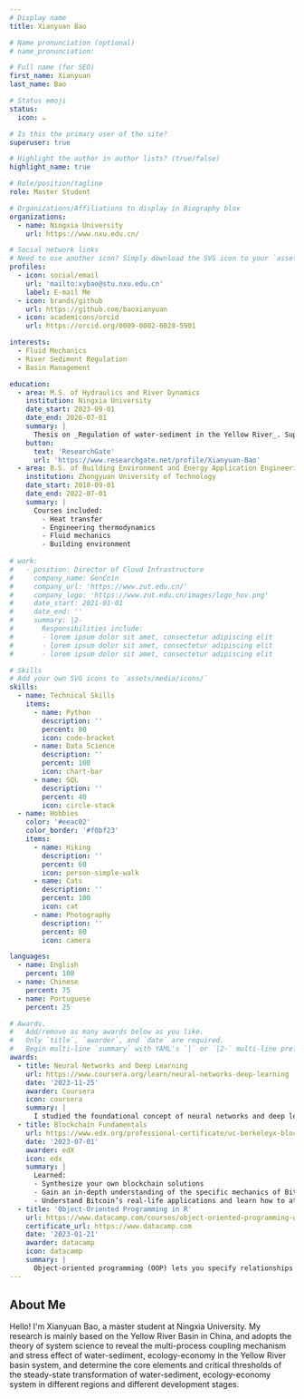 ```yaml
---
# Display name
title: Xianyuan Bao

# Name pronunciation (optional)
# name_pronunciation: 

# Full name (for SEO)
first_name: Xianyuan
last_name: Bao

# Status emoji
status:
  icon: ☕️

# Is this the primary user of the site?
superuser: true

# Highlight the author in author lists? (true/false)
highlight_name: true

# Role/position/tagline
role: Master Student

# Organizations/Affiliations to display in Biography blox
organizations:
  - name: Ningxia University
    url: https://www.nxu.edu.cn/

# Social network links
# Need to use another icon? Simply download the SVG icon to your `assets/media/icons/` folder.
profiles:
  - icon: social/email
    url: 'mailto:xybao@stu.nxu.edu.cn'
    label: E-mail Me
  - icon: brands/github
    url: https://github.com/baoxianyuan
  - icon: academicons/orcid
    url: https://orcid.org/0009-0002-6028-5901

interests:
  - Fluid Mechanics
  - River Sediment Regulation 
  - Basin Management

education:
  - area: M.S. of Hydraulics and River Dynamics
    institution: Ningxia University
    date_start: 2023-09-01
    date_end: 2026-07-01
    summary: |
      Thesis on _Regulation of water-sediment in the Yellow River_. Supervised by [Dr. Jinyu He](https://tmsl.nxu.edu.cn/info/1575/5857.htm). Presented papers at 1 journals.
    button:
      text: 'ResearchGate'
      url: 'https://www.researchgate.net/profile/Xianyuan-Bao'
  - area: B.S. of Building Environment and Energy Application Engineering
    institution: Zhongyuan University of Technology
    date_start: 2018-09-01
    date_end: 2022-07-01
    summary: |
      Courses included:
        - Heat transfer
        - Engineering thermodynamics
        - Fluid mechanics
        - Building environment
  
# work:
#   - position: Director of Cloud Infrastructure
#     company_name: GenCoin
#     company_url: 'https://www.zut.edu.cn/'
#     company_logo: 'https://www.zut.edu.cn/images/logo_hov.png'
#     date_start: 2021-01-01
#     date_end: ''
#     summary: |2-
#       Responsibilities include:
#       - lorem ipsum dolor sit amet, consectetur adipiscing elit
#       - lorem ipsum dolor sit amet, consectetur adipiscing elit
#       - lorem ipsum dolor sit amet, consectetur adipiscing elit

# Skills
# Add your own SVG icons to `assets/media/icons/`
skills:
  - name: Technical Skills
    items:
      - name: Python
        description: ''
        percent: 80
        icon: code-bracket
      - name: Data Science
        description: ''
        percent: 100
        icon: chart-bar
      - name: SQL
        description: ''
        percent: 40
        icon: circle-stack
  - name: Hobbies
    color: '#eeac02'
    color_border: '#f0bf23'
    items:
      - name: Hiking
        description: ''
        percent: 60
        icon: person-simple-walk
      - name: Cats
        description: ''
        percent: 100
        icon: cat
      - name: Photography
        description: ''
        percent: 80
        icon: camera

languages:
  - name: English
    percent: 100
  - name: Chinese
    percent: 75
  - name: Portuguese
    percent: 25

# Awards.
#   Add/remove as many awards below as you like.
#   Only `title`, `awarder`, and `date` are required.
#   Begin multi-line `summary` with YAML's `|` or `|2-` multi-line prefix and indent 2 spaces below.
awards:
  - title: Neural Networks and Deep Learning
    url: https://www.coursera.org/learn/neural-networks-deep-learning
    date: '2023-11-25'
    awarder: Coursera
    icon: coursera
    summary: |
      I studied the foundational concept of neural networks and deep learning. By the end, I was familiar with the significant technological trends driving the rise of deep learning; build, train, and apply fully connected deep neural networks; implement efficient (vectorized) neural networks; identify key parameters in a neural network’s architecture; and apply deep learning to your own applications.
  - title: Blockchain Fundamentals
    url: https://www.edx.org/professional-certificate/uc-berkeleyx-blockchain-fundamentals
    date: '2023-07-01'
    awarder: edX
    icon: edx
    summary: |
      Learned:
      - Synthesize your own blockchain solutions
      - Gain an in-depth understanding of the specific mechanics of Bitcoin
      - Understand Bitcoin’s real-life applications and learn how to attack and destroy Bitcoin, Ethereum, smart contracts and Dapps, and alternatives to Bitcoin’s Proof-of-Work consensus algorithm
  - title: 'Object-Oriented Programming in R'
    url: https://www.datacamp.com/courses/object-oriented-programming-with-s3-and-r6-in-r
    certificate_url: https://www.datacamp.com
    date: '2023-01-21'
    awarder: datacamp
    icon: datacamp
    summary: |
      Object-oriented programming (OOP) lets you specify relationships between functions and the objects that they can act on, helping you manage complexity in your code. This is an intermediate level course, providing an introduction to OOP, using the S3 and R6 systems. S3 is a great day-to-day R programming tool that simplifies some of the functions that you write. R6 is especially useful for industry-specific analyses, working with web APIs, and building GUIs.
---
```


## About Me

Hello! I'm Xianyuan Bao, a master student at Ningxia University.   My research is mainly based on the Yellow River Basin in China, and adopts the theory of system science to reveal the multi-process coupling mechanism and stress effect of water-sediment, ecology-economy in the Yellow River basin system, and determine the core elements and critical thresholds of the steady-state transformation of water-sediment, ecology-economy system in different regions and different development stages.

